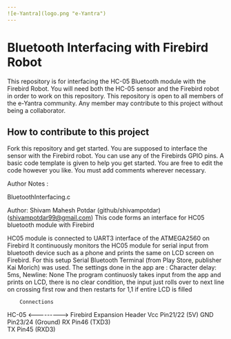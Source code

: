 ```yaml
---
![e-Yantra](logo.png "e-Yantra")
---
```


# Bluetooth Interfacing with Firebird Robot

This repository is for interfacing the HC-05 Bluetooth module with the Firebird Robot. You will need both the HC-05 sensor and the Firebird robot in order to work on this repository. This repository is open to all members of the e-Yantra community. Any member may contribute to this project without being a collaborator.

## How to contribute to this project
Fork this repository and get started. You are supposed to interface the sensor with the Firebird robot. You can use any of the Firebirds GPIO pins. A basic code template is given to help you get started. You are free to edit the code however you like. You must add comments wherever necessary.


Author Notes :

 BluetoothInterfacing.c

 Author: Shivam Mahesh Potdar (github/shivampotdar) (shivampotdar99@gmail.com)
 This code forms an interface for HC05 bluetooth module with Firebird

 HC05 module is connected to UART3 interface of the ATMEGA2560 on Firebird
 It continuously monitors the HC05 module for serial input from bluetooth device such
 as a phone and prints the same on LCD screen on Firebird.
 For this setup Serial Bluetooth Terminal (from Play Store, publisher Kai Morich) was used.
 The settings done in the app are : Character delay: 5ms, Newline: None
 The program continuosly takes input from the app and prints on LCD, there is no clear condition,
 the input just rolls over to next line on crossing first row and then restarts for 1,1 if entire LCD is filled
 
		Connections
 HC-05 <---------> Firebird Expansion Header
  Vcc           			Pin21/22 (5V)
  GND				Pin23/24 (Ground)
  RX				Pin46 (TXD3) 				
  TX				Pin45 (RXD3)
